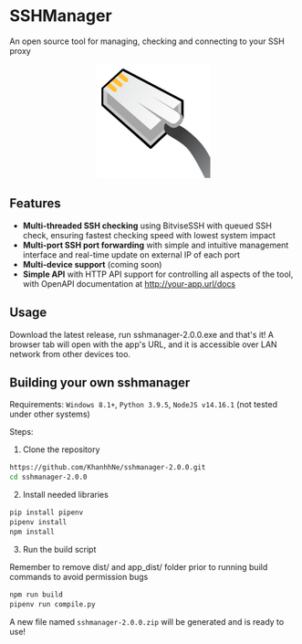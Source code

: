 # SSHManager

An open source tool for managing, checking and connecting to your SSH proxy

<div style="text-align: center;">
  <!--suppress CheckImageSize -->
  <img src="logo.png" alt="sshmanager logo" width="200"/>
</div>

Features
----

- **Multi-threaded SSH checking** using BitviseSSH with queued SSH check,
  ensuring fastest checking speed with lowest system impact
- **Multi-port SSH port forwarding** with simple and intuitive management
  interface and real-time update on external IP of each port
- **Multi-device support** (coming soon)
- **Simple API** with HTTP API support for controlling all aspects of the tool,
  with OpenAPI documentation at http://your-app.url/docs

Usage
----
Download the latest release, run sshmanager-2.0.0.exe and that's it! A browser
tab will open with the app's URL, and it is accessible over LAN network from
other devices too.

Building your own sshmanager
----
Requirements: `Windows 8.1+`, `Python 3.9.5`, `NodeJS v14.16.1` (not tested
under other systems)

Steps:

1. Clone the repository

```bash
https://github.com/KhanhhNe/sshmanager-2.0.0.git
cd sshmanager-2.0.0
```

2. Install needed libraries

```bash
pip install pipenv
pipenv install
npm install
```

3. Run the build script

Remember to remove dist/ and app_dist/ folder prior to running build commands to
avoid permission bugs

```bash
npm run build
pipenv run compile.py
```

A new file named `sshmanager-2.0.0.zip` will be generated and is ready to use!
